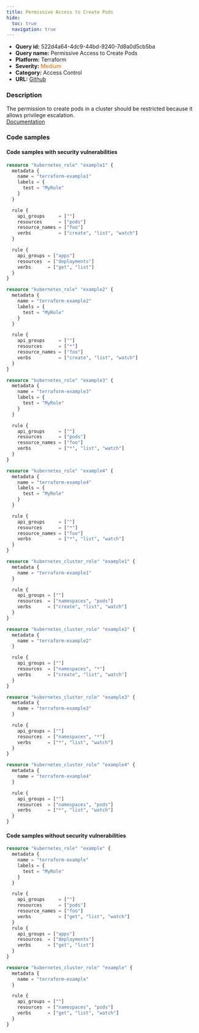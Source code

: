 ```yaml
---
title: Permissive Access to Create Pods
hide:
  toc: true
  navigation: true
---
```


<style>
  .highlight .hll {
    background-color: #ff171742;
  }
  .md-content {
    max-width: 1100px;
    margin: 0 auto;
  }
</style>

-   **Query id:** 522d4a64-4dc9-44bd-9240-7d8a0d5cb5ba
-   **Query name:** Permissive Access to Create Pods
-   **Platform:** Terraform
-   **Severity:** <span style="color:#C60">Medium</span>
-   **Category:** Access Control
-   **URL:** [Github](https://github.com/Checkmarx/kics/tree/master/assets/queries/terraform/kubernetes/permissive_access_to_create_pods)

### Description
The permission to create pods in a cluster should be restricted because it allows privilege escalation.<br>
[Documentation](https://registry.terraform.io/providers/hashicorp/kubernetes/latest/docs/resources/role#rule)

### Code samples
#### Code samples with security vulnerabilities
```tf title="Postitive test num. 1 - tf file" hl_lines="51 67 35 13"
resource "kubernetes_role" "example1" {
  metadata {
    name = "terraform-example1"
    labels = {
      test = "MyRole"
    }
  }

  rule {
    api_groups     = [""]
    resources      = ["pods"]
    resource_names = ["foo"]
    verbs          = ["create", "list", "watch"]
  }

  rule {
    api_groups = ["apps"]
    resources  = ["deployments"]
    verbs      = ["get", "list"]
  }
}

resource "kubernetes_role" "example2" {
  metadata {
    name = "terraform-example2"
    labels = {
      test = "MyRole"
    }
  }

  rule {
    api_groups     = [""]
    resources      = ["*"]
    resource_names = ["foo"]
    verbs          = ["create", "list", "watch"]
  }
}

resource "kubernetes_role" "example3" {
  metadata {
    name = "terraform-example3"
    labels = {
      test = "MyRole"
    }
  }

  rule {
    api_groups     = [""]
    resources      = ["pods"]
    resource_names = ["foo"]
    verbs          = ["*", "list", "watch"]
  }
}

resource "kubernetes_role" "example4" {
  metadata {
    name = "terraform-example4"
    labels = {
      test = "MyRole"
    }
  }

  rule {
    api_groups     = [""]
    resources      = ["*"]
    resource_names = ["foo"]
    verbs          = ["*", "list", "watch"]
  }
}

```
```tf title="Postitive test num. 2 - tf file" hl_lines="9 45 21 33"
resource "kubernetes_cluster_role" "example1" {
  metadata {
    name = "terraform-example1"
  }

  rule {
    api_groups = [""]
    resources  = ["namespaces", "pods"]
    verbs      = ["create", "list", "watch"]
  }
}

resource "kubernetes_cluster_role" "example2" {
  metadata {
    name = "terraform-example2"
  }

  rule {
    api_groups = [""]
    resources  = ["namespaces", "*"]
    verbs      = ["create", "list", "watch"]
  }
}

resource "kubernetes_cluster_role" "example3" {
  metadata {
    name = "terraform-example3"
  }

  rule {
    api_groups = [""]
    resources  = ["namespaces", "*"]
    verbs      = ["*", "list", "watch"]
  }
}

resource "kubernetes_cluster_role" "example4" {
  metadata {
    name = "terraform-example4"
  }

  rule {
    api_groups = [""]
    resources  = ["namespaces", "pods"]
    verbs      = ["*", "list", "watch"]
  }
}

```


#### Code samples without security vulnerabilities
```tf title="Negative test num. 1 - tf file"
resource "kubernetes_role" "example" {
  metadata {
    name = "terraform-example"
    labels = {
      test = "MyRole"
    }
  }

  rule {
    api_groups     = [""]
    resources      = ["pods"]
    resource_names = ["foo"]
    verbs          = ["get", "list", "watch"]
  }
  rule {
    api_groups = ["apps"]
    resources  = ["deployments"]
    verbs      = ["get", "list"]
  }
}

```
```tf title="Negative test num. 2 - tf file"
resource "kubernetes_cluster_role" "example" {
  metadata {
    name = "terraform-example"
  }

  rule {
    api_groups = [""]
    resources  = ["namespaces", "pods"]
    verbs      = ["get", "list", "watch"]
  }
}

```
